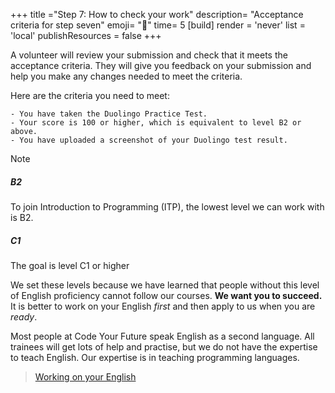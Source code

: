 +++
title ="Step 7: How to check your work"
description= "Acceptance criteria for step seven"
emoji= "🤖"
time= 5
[build]
  render = 'never'
  list = 'local'
  publishResources = false 
+++

A volunteer will review your submission and check that it meets the acceptance criteria. They will give you feedback on your submission and help you make any changes needed to meet the criteria.

Here are the criteria you need to meet:

```objectives
- You have taken the Duolingo Practice Test.
- Your score is 100 or higher, which is equivalent to level B2 or above.
- You have uploaded a screenshot of your Duolingo test result.
```


> [!NOTE]
> ##### B2
> To join Introduction to Programming (ITP), the lowest level we can work with is B2.
> ##### C1
> The goal is level C1 or higher
> 
> We set these levels because we have learned that people without this level of English proficiency cannot follow our courses. **We want you to succeed.** It is better to work on your English _first_ and then apply to us when you are _ready_.
>
> Most people at Code Your Future speak English as a second language. All trainees will get lots of help and practise, but we do not have the expertise to teach English. Our expertise is in teaching programming languages.

> [Working on your English](https://docs.google.com/document/d/1XKpjtFTtvYf_j6hlLwEoiQ_ujSFv12P_WL0Th2wml1Y/edit#heading=h.gx8ev6ub7thp)
